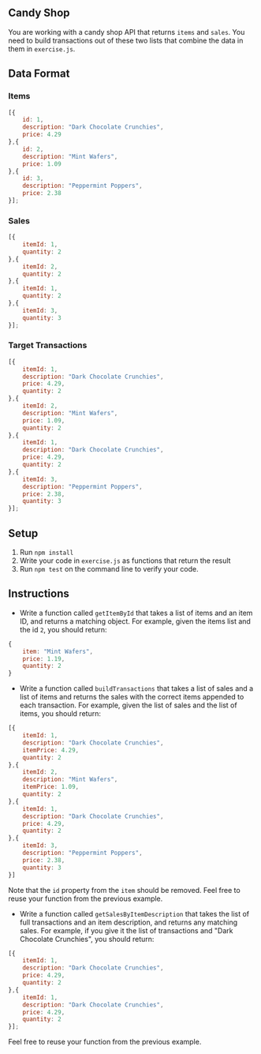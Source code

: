 ## Candy Shop

You are working with a candy shop API that returns `items` and `sales`. You need to build transactions out of these two lists that combine the data in them in `exercise.js`.

## Data Format

### Items

```js
[{
    id: 1,
    description: "Dark Chocolate Crunchies",
    price: 4.29
},{
    id: 2,
    description: "Mint Wafers",
    price: 1.09
},{
    id: 3,
    description: "Peppermint Poppers",
    price: 2.38
}];
```

### Sales

```js
[{
    itemId: 1,
    quantity: 2
},{
    itemId: 2,
    quantity: 2
},{
    itemId: 1,
    quantity: 2
},{
    itemId: 3,
    quantity: 3
}];
```

### Target Transactions

```js
[{
    itemId: 1,
    description: "Dark Chocolate Crunchies",
    price: 4.29,
    quantity: 2
},{
    itemId: 2,
    description: "Mint Wafers",
    price: 1.09,
    quantity: 2
},{
    itemId: 1,
    description: "Dark Chocolate Crunchies",
    price: 4.29,
    quantity: 2
},{
    itemId: 3,
    description: "Peppermint Poppers",
    price: 2.38,
    quantity: 3
}];
```

## Setup

1. Run `npm install`
1. Write your code in `exercise.js` as functions that return the result
1. Run `npm test` on the command line to verify your code.

## Instructions

* Write a function called `getItemById` that takes a list of items and an item ID, and returns a matching object. For example, given the items list and the id `2`, you should return:

```js
{
    item: "Mint Wafers",
    price: 1.19,
    quantity: 2
}
```

* Write a function called `buildTransactions` that takes a list of sales and a list of items and returns the sales with the correct items appended to each transaction. For example, given the list of sales and the list of items, you should return:

```js
[{
    itemId: 1,
    description: "Dark Chocolate Crunchies",
    itemPrice: 4.29,
    quantity: 2
},{
    itemId: 2,
    description: "Mint Wafers",
    itemPrice: 1.09,
    quantity: 2
},{
    itemId: 1,
    description: "Dark Chocolate Crunchies",
    price: 4.29,
    quantity: 2
},{
    itemId: 3,
    description: "Peppermint Poppers",
    price: 2.38,
    quantity: 3
}]
```

Note that the `id` property from the `item` should be removed. Feel free to reuse your function from the previous example.

* Write a function called `getSalesByItemDescription` that takes the list of full transactions and an item description, and returns any matching sales. For example, if you give it the list of transactions and "Dark Chocolate Crunchies", you should return:

```js
[{
    itemId: 1,
    description: "Dark Chocolate Crunchies",
    price: 4.29,
    quantity: 2
},{
    itemId: 1,
    description: "Dark Chocolate Crunchies",
    price: 4.29,
    quantity: 2
}];
```

Feel free to reuse your function from the previous example.
